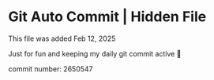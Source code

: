 # Git Auto Commit | Hidden File

This file was added Feb 12, 2025

Just for fun and keeping my daily git commit active 🤪

commit number: 2650547
